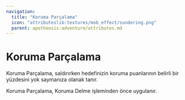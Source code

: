 ```yaml
---
navigation:
  title: "Koruma Parçalama"
  icon: "attributeslib:textures/mob_effect/sundering.png"
  parent: apotheosis:adventure/attributes.md
---
```


# Koruma Parçalama

<Color id="blue">Koruma Parçalama</Color>, saldırırken hedefinizin koruma puanlarının belirli bir yüzdesini yok saymanıza olanak tanır.

<Color id="blue">Koruma Parçalama</Color>, <Color id="blue">Koruma Delme</Color> işleminden önce uygulanır.


